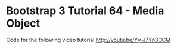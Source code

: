 Bootstrap 3 Tutorial 64 - Media Object
======================================

Code for the following video tutorial http://youtu.be/Yy-J7Yn3CCM

